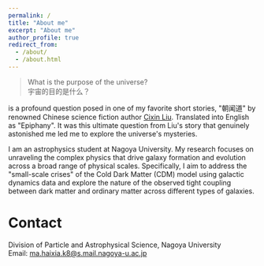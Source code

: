 ```yaml
---
permalink: /
title: "About me"
excerpt: "About me"
author_profile: true
redirect_from: 
  - /about/
  - /about.html
---
```



<!-- ### Celestial Ruminations: A Quest for the Universe's Purpose -->

> What is the purpose of the universe? <br> 宇宙的目的是什么？

is a profound question posed in one of my favorite short stories, "朝闻道" by renowned Chinese science fiction author [Cixin Liu](https://en.wikipedia.org/wiki/Liu_Cixin). Translated into English as "Epiphany". It was this ultimate question from Liu's story that genuinely astonished me led me to explore the universe's mysteries.

<!-- <font color="#75ACC0">As an astrophysics student</font> -->
I am an astrophysics student at Nagoya University.
My research focuses on unraveling the complex physics that drive galaxy formation and evolution across a broad range of physical scales. Specifically, I aim to address the "small-scale crises" of the Cold Dark Matter (CDM) model using galactic dynamics data and explore the nature of the observed tight coupling between dark matter and ordinary matter across different types of galaxies.

# Contact

Division of Particle and Astrophysical Science, Nagoya University <br>
Email: ma.haixia.k8@s.mail.nagoya-u.ac.jp